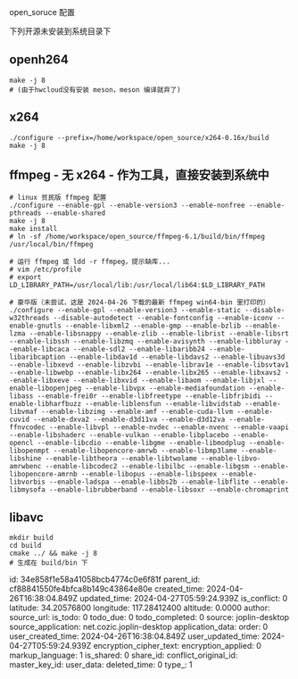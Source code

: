 open_soruce 配置

下列开源未安装到系统目录下

## openh264
```shell
make -j 8
# (由于hwcloud没有安装 meson，meson 编译就弃了)
```


## x264
```shell
./configure --prefix=/home/workspace/open_source/x264-0.16x/build
make -j 8
```

## ffmpeg - 无 x264 - 作为工具，直接安装到系统中
```shell
# linux 贫民版 ffmpeg 配置
./configure --enable-gpl --enable-version3 --enable-nonfree --enable-pthreads --enable-shared
make -j 8
make install
# ln -sf /home/workspace/open_source/ffmpeg-6.1/build/bin/ffmpeg /usr/local/bin/ffmpeg

# 运行 ffmpeg 或 ldd -r ffmpeg，提示缺库...
# vim /etc/profile
# export LD_LIBRARY_PATH=/usr/local/lib:/usr/local/lib64:$LD_LIBRARY_PATH

# 豪华版（未尝试，这是 2024-04-26 下载的最新 ffmpeg win64-bin 里打印的）
./configure --enable-gpl --enable-version3 --enable-static --disable-w32threads --disable-autodetect --enable-fontconfig --enable-iconv --enable-gnutls --enable-libxml2 --enable-gmp --enable-bzlib --enable-lzma --enable-libsnappy --enable-zlib --enable-librist --enable-libsrt --enable-libssh --enable-libzmq --enable-avisynth --enable-libbluray --enable-libcaca --enable-sdl2 --enable-libaribb24 --enable-libaribcaption --enable-libdav1d --enable-libdavs2 --enable-libuavs3d --enable-libxevd --enable-libzvbi --enable-librav1e --enable-libsvtav1 --enable-libwebp --enable-libx264 --enable-libx265 --enable-libxavs2 --enable-libxeve --enable-libxvid --enable-libaom --enable-libjxl --enable-libopenjpeg --enable-libvpx --enable-mediafoundation --enable-libass --enable-frei0r --enable-libfreetype --enable-libfribidi --enable-libharfbuzz --enable-liblensfun --enable-libvidstab --enable-libvmaf --enable-libzimg --enable-amf --enable-cuda-llvm --enable-cuvid --enable-dxva2 --enable-d3d11va --enable-d3d12va --enable-ffnvcodec --enable-libvpl --enable-nvdec --enable-nvenc --enable-vaapi --enable-libshaderc --enable-vulkan --enable-libplacebo --enable-opencl --enable-libcdio --enable-libgme --enable-libmodplug --enable-libopenmpt --enable-libopencore-amrwb --enable-libmp3lame --enable-libshine --enable-libtheora --enable-libtwolame --enable-libvo-amrwbenc --enable-libcodec2 --enable-libilbc --enable-libgsm --enable-libopencore-amrnb --enable-libopus --enable-libspeex --enable-libvorbis --enable-ladspa --enable-libbs2b --enable-libflite --enable-libmysofa --enable-librubberband --enable-libsoxr --enable-chromaprint
```

## libavc
```shell
mkdir build
cd build
cmake ../ && make -j 8
# 生成在 build/bin 下
```





id: 34e858f1e58a41058bcb4774c0e6f81f
parent_id: cf88841550fe4bfca8b149c43864e80e
created_time: 2024-04-26T16:38:04.849Z
updated_time: 2024-04-27T05:59:24.939Z
is_conflict: 0
latitude: 34.20576800
longitude: 117.28412400
altitude: 0.0000
author: 
source_url: 
is_todo: 0
todo_due: 0
todo_completed: 0
source: joplin-desktop
source_application: net.cozic.joplin-desktop
application_data: 
order: 0
user_created_time: 2024-04-26T16:38:04.849Z
user_updated_time: 2024-04-27T05:59:24.939Z
encryption_cipher_text: 
encryption_applied: 0
markup_language: 1
is_shared: 0
share_id: 
conflict_original_id: 
master_key_id: 
user_data: 
deleted_time: 0
type_: 1